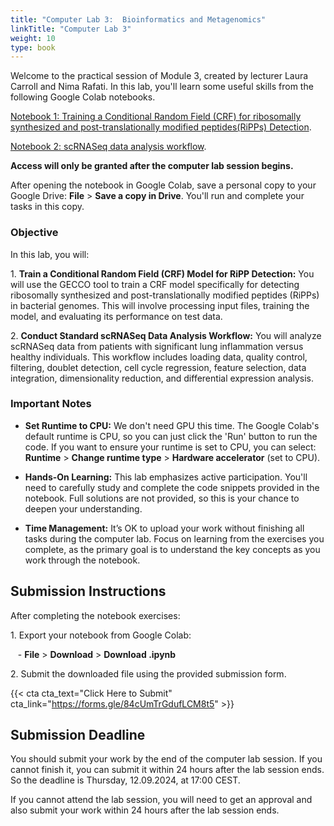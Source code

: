 ```yaml
---
title: "Computer Lab 3:  Bioinformatics and Metagenomics"
linkTitle: "Computer Lab 3"
weight: 10
type: book
---
```


Welcome to the practical session of Module 3, created by lecturer Laura Carroll and Nima Rafati. In this lab, you'll learn some useful skills from the following Google Colab notebooks.

[Notebook 1: Training a Conditional Random Field (CRF) for ribosomally synthesized and post-translationally modified peptides(RiPPs) Detection](https://). 

[Notebook 2: scRNASeq data analysis workflow](https://). 



**Access will only be granted after the computer lab session begins.**

After opening the notebook in Google Colab, save a personal copy to your Google Drive: **File** > **Save a copy in Drive**. You'll run and complete your tasks in this copy.

### Objective

In this lab, you will:

1\. **Train a Conditional Random Field (CRF) Model for RiPP Detection:** You will use the GECCO tool to train a CRF model specifically for detecting ribosomally synthesized and post-translationally modified peptides (RiPPs) in bacterial genomes. This will involve processing input files, training the model, and evaluating its performance on test data.

2\. **Conduct Standard scRNASeq Data Analysis Workflow:** You will analyze scRNASeq data from patients with significant lung inflammation versus healthy individuals. This workflow includes loading data, quality control, filtering, doublet detection, cell cycle regression, feature selection, data integration, dimensionality reduction, and differential expression analysis.

### Important Notes

- **Set Runtime to CPU:** We don't need GPU this time. The Google Colab's default runtime is CPU, so you can just click the 'Run' button to run the code. If you want to ensure your runtime is set to CPU, you can select: **Runtime** > **Change runtime type** > **Hardware accelerator** (set to CPU).

- **Hands-On Learning:** This lab emphasizes active participation. You'll need to carefully study and complete the code snippets provided in the notebook. Full solutions are not provided, so this is your chance to deepen your understanding.

- **Time Management:** It’s OK to upload your work without finishing all tasks during the computer lab. Focus on learning from the exercises you complete, as the primary goal is to understand the key concepts as you work through the notebook.

## Submission Instructions

After completing the notebook exercises:

1\. Export your notebook from Google Colab:

   - **File** > **Download** > **Download .ipynb**

2\. Submit the downloaded file using the provided submission form.

{{< cta cta_text="Click Here to Submit" cta_link="https://forms.gle/84cUmTrGdufLCM8t5" >}}

## Submission Deadline

You should submit your work by the end of the computer lab session. If you cannot finish it, you can submit it within 24 hours after the lab session ends. So the deadline is Thursday, 12.09.2024, at 17:00 CEST.

If you cannot attend the lab session, you will need to get an approval and also submit your work within 24 hours after the lab session ends.
